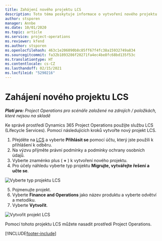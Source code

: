 ```yaml
---
title: Zahájení nového projektu LCS
description: Toto téma poskytuje informace o vytvoření nového projektu v LCS pro vaše prostředí Project Operations.
author: stsporen
manager: Annbe
ms.date: 10/01/2020
ms.topic: article
ms.service: project-operations
ms.reviewer: kfend
ms.author: stsporen
ms.openlocfilehash: 463c1e206090b8c85ff67f4fc38a15932749a834
ms.sourcegitcommit: fa32b1893286f20271fa4ec4be8fc68bd135f53c
ms.translationtype: HT
ms.contentlocale: cs-CZ
ms.lasthandoff: 02/15/2021
ms.locfileid: "5290216"
---
```

# <a name="start-a-new-lcs-project"></a>Zahájení nového projektu LCS

_**Platí pro:** Project Operations pro scénáře založené na zdrojích / položkách, které nejsou na skladě_

Ke správě prostředí Dynamics 365 Project Operations použijte službu LCS (Lifecycle Services). Pomocí následujících kroků vytvořte nový projekt LCS.

1. Přejděte na [LCS](https://lcs.dynamics.com/Logon/Index) a vyberte **Přihlásit se** pomocí účtu, který jste použili k přihlášení k odběru.
2. Na výzvu přijměte právní podmínky a podmínky ochrany osobních údajů.
3. Vyberte znaménko plus ( **+** ) k vytvoření nového projektu.
4. Pro účely náhledu vyberte typ projektu **Migrujte, vytvářejte řešení a učte se**.

  ![Vyberte typ projektu LCS](./media/create-lcs-1.png)

5. Pojmenujte projekt. 
6. Vyberte **Finance and Operations** jako název produktu a vyberte odvětví a metodiku. 
7. Vyberte **Vytvořit**.

![Vytvořit projekt LCS](./media/create-lcs-2.png)

Pomocí tohoto projektu LCS můžete nasadit prostředí Project Operations.



[!INCLUDE[footer-include](../includes/footer-banner.md)]